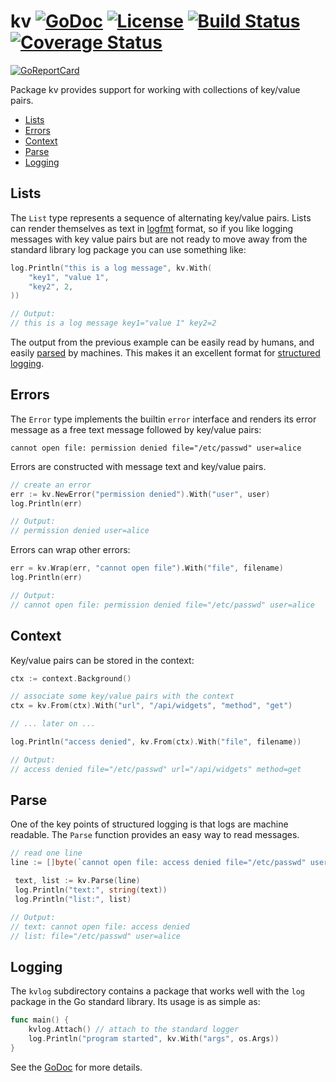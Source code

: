 # kv [![GoDoc](https://godoc.org/github.com/jjeffery/kv?status.svg)](https://godoc.org/github.com/jjeffery/kv) [![License](http://img.shields.io/badge/license-MIT-green.svg?style=flat)](https://raw.githubusercontent.com/jjeffery/kv/master/LICENSE.md) [![Build Status](https://travis-ci.org/jjeffery/kv.svg?branch=master)](https://travis-ci.org/jjeffery/kv) [![Coverage Status](https://coveralls.io/repos/github/jjeffery/kv/badge.svg?branch=master)](https://coveralls.io/github/jjeffery/kv?branch=master)
[![GoReportCard](https://goreportcard.com/badge/github.com/jjeffery/kv)](https://goreportcard.com/report/github.com/jjeffery/kv)

Package kv provides support for working with collections of key/value pairs.

- [Lists](#lists)
- [Errors](#errors)
- [Context](#context)
- [Parse](#parse)
- [Logging](#logging)

## Lists

The `List` type represents a sequence of alternating key/value pairs. Lists
can render themselves as text in [logfmt](https://brandur.org/logfmt) format, 
so if you like logging messages with key value pairs but are not ready to move 
away from the standard library log package you can use something like:
```go
log.Println("this is a log message", kv.With(
    "key1", "value 1",
    "key2", 2,
))

// Output:
// this is a log message key1="value 1" key2=2
```

The output from the previous example can be easily read by humans, and easily [parsed](#parse)
by machines. This makes it an excellent format for 
[structured logging](https://www.thoughtworks.com/radar/techniques/structured-logging).

## Errors

The `Error` type implements the builtin `error` interface and renders its error message as a
free text message followed by key/value pairs:
```
cannot open file: permission denied file="/etc/passwd" user=alice
```

Errors are constructed with message text and key/value pairs.
```go
// create an error
err := kv.NewError("permission denied").With("user", user)
log.Println(err)

// Output:
// permission denied user=alice
```

Errors can wrap other errors:
```go
err = kv.Wrap(err, "cannot open file").With("file", filename)
log.Println(err)

// Output:
// cannot open file: permission denied file="/etc/passwd" user=alice
```

## Context

Key/value pairs can be stored in the context:
```go
ctx := context.Background()

// associate some key/value pairs with the context
ctx = kv.From(ctx).With("url", "/api/widgets", "method", "get")

// ... later on ...

log.Println("access denied", kv.From(ctx).With("file", filename))

// Output:
// access denied file="/etc/passwd" url="/api/widgets" method=get
```

## Parse

One of the key points of structured logging is that logs are machine
readable. The `Parse` function provides an easy way to read messages.
```go
// read one line
line := []byte(`cannot open file: access denied file="/etc/passwd" user=alice`)

 text, list := kv.Parse(line)
 log.Println("text:", string(text))
 log.Println("list:", list)

// Output:
// text: cannot open file: access denied
// list: file="/etc/passwd" user=alice
```

## Logging

The `kvlog` subdirectory contains a package that works well with the `log` package
in the Go standard library. Its usage is as simple as:
```go
func main() {
    kvlog.Attach() // attach to the standard logger
    log.Println("program started", kv.With("args", os.Args))
}
```

See the [GoDoc](https://godoc.org/github.com/jjeffery/kv) for more details.
